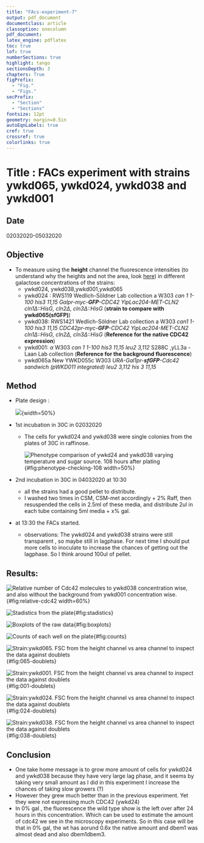 ```yaml
---
title: "FAcs-experiment-7"
output: pdf_document
documentclass: article
classoption: onecolumn
pdf_document:
latex_engine: pdflatex
toc: true
lof: true
numberSections: true
highlight: tango
sectionsDepth: 3
chapters: True
figPrefix:
  - "Fig."
  - "Figs."
secPrefix:
  - "Section"
  - "Sections"
fontsize: 12pt
geometry: margin=0.5in
autoEqnLabels: true
cref: true
crossref: true
colorlinks: true
---
```


# Title : FACs experiment with strains ywkd065, ywkd024, ywkd038 and ywkd001


## Date

02032020-05032020

## Objective

- To measure using the **height** channel the fluorescence intensities (to understand why the heights and not the area,  look [here](2020-02-21-hands-on-data-from-facs.md)) in different galactose concentrations of the strains:
  - ywkd024, ywkd038,ywkd001,ywkd065
  - ywkd024 : RWS119	Wedlich-Söldner Lab collection	a	W303 *can 1 1-100		his3 11,15	Galpr-myc-**GFP**-CDC42	YipLac204-MET-CLN2	cln1$\Delta$::HisG, cln2$\Delta$, cln3$\Delta$::HisG*	(**strain to compare with ywkd065(sfGFP)**)
  - ywkd038: RWS1421	Wedlich-Söldner Lab collection	a	W303	*can1 1-100		his3 11,15	CDC42pr-myc-**GFP**-CDC42		YipLac204-MET-CLN2	cln1$\Delta$::HisG, cln2$\Delta$, cln3$\Delta$::HisG*	 (**Reference for the native CDC42 expression**)
  - ywkd001: 	$\alpha$	W303 *can 1 1-100		his3 11,15	leu2 3,112*		S288C ,yLL3a -Laan Lab collection (**Reference for the background fluorescence**)
  - ywkd065a	New	YWKD055c		W303		*URA-Gal1pr-**sfGFP**-Cdc42 sandwich (pWKD011 integrated)	leu2 3,112	his 3 11,15*

## Method
  - Plate design :

    ![](../images/96-well-plate-design_design-27022020.png){width=50%}

- 1st incubation in 30C in 02032020
  - The cells for ywkd024 and ywkd038 were single colonies from the plates of 30C in raffinose.

    ![Phenotype comparison of ywkd24 and ywkd038 varying temperature and sugar source. 108 hours after plating](../images/plating-pictures_108-h-plating.png){#fig:phenotype-checking-108 width=50%}
- 2nd incubation in 30C in 04032020 at 10:30
  - all the strains had a good pellet to distribute.
  - I washed two times in CSM, CSM-met accordingly + 2% Raff, then resuspended the cells in 2.5ml of these media, and distribute 2ul in each tube containing 5ml media + x% gal.

- at 13:30 the FACs started.
  - observations: The ywkd024 and ywkd038 strains were still transparent , so maybe still in lagphase. For next time I should put more cells to inoculate to increase the chances of getting out the lagphase. So I think around 100ul of pellet.

## Results:

![Relative number of Cdc42 molecules to ywkd038 concentration wise, and also without the background from ywkd001 concentration wise.](../images/relative-geomean-shaded-error-05032020.png){#fig:relative-cdc42 width=60%}

![Stadistics from the plate](../images/Stadistics-plate_05032020.png){#fig:stadistics}

![Boxplots of the raw data](../images/Boxplots_raw_data_exp_008-05032020.png){#fig:boxplots}

![Counts of each well on the plate](../images/Counts-plate_05032020.png){#fig:counts}

![Strain:ywkd065. FSC from the height channel vs area channel to inspect the data against doublets](../images/FSC_h-vs-FSC_A-065-05032020.png){#fig:065-doublets}

![Strain:ywkd001. FSC from the height channel vs area channel to inspect the data against doublets](../images/FSC_h-vs-FSC_A-001-05032020.png){#fig:001-doublets}

![Strain:ywkd024. FSC from the height channel vs area channel to inspect the data against doublets](../images/FSC_h-vs-FSC_A-024-05032020.png){#fig:024-doublets}

![Strain:ywkd038. FSC from the height channel vs area channel to inspect the data against doublets](../images/FSC_h-vs-FSC_A-038-05032020.png){#fig:038-doublets}

## Conclusion

- One take home message  is to grow more amount of cells for ywkd024 and ywkd038 because they have very large lag phase, and it seems by taking very small amount as I did in this experiment I increase the chances of taking slow growers (?)
- However they grew much better than in the previous experiment. Yet they were not expressing much CDC42 (ywkd24)
- In 0% gal , the fluorescence the wild type show is the left over after 24 hours in this concentration. Which can be used to estimate the amount of cdc42 we see in the microscopy experiments. So in this case will be that in 0% gal, the wt has aorund 0.6x the native amount and dbem1 was almost dead and also dbem1dbem3.
